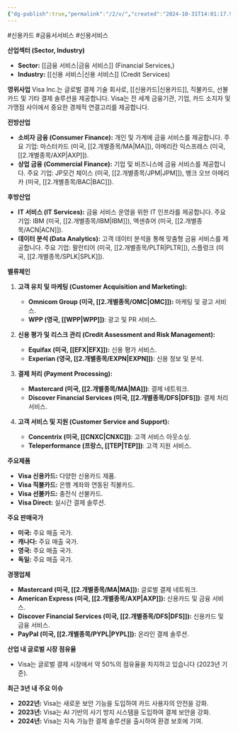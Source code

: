 ```yaml
---
{"dg-publish":true,"permalink":"/2/v/","created":"2024-10-31T14:01:17.989+09:00","updated":"2025-06-03T20:06:01.942+09:00"}
---
```


#신용카드 #금융서서비스 #신용서비스 

**산업섹터 (Sector, Industry)**

- **Sector:** [[금융 서비스\|금융 서비스]] (Financial Services,)
- **Industry:** [[신용 서비스\|신용 서비스]] (Credit Services)

**영위사업** Visa Inc.는 글로벌 결제 기술 회사로, [[신용카드\|신용카드]], 직불카드, 선불카드 및 기타 결제 솔루션을 제공합니다. Visa는 전 세계 금융기관, 기업, 카드 소지자 및 가맹점 사이에서 중요한 경제적 연결고리를 제공합니다.

**전방산업**

- **소비자 금융 (Consumer Finance):** 개인 및 가계에 금융 서비스를 제공합니다. 주요 기업: 마스터카드 (미국, [[2.개별종목/MA\|MA]]), 아메리칸 익스프레스 (미국, [[2.개별종목/AXP\|AXP]]).
- **상업 금융 (Commercial Finance):** 기업 및 비즈니스에 금융 서비스를 제공합니다. 주요 기업: JP모건 체이스 (미국, [[2.개별종목/JPM\|JPM]]), 뱅크 오브 아메리카 (미국, [[2.개별종목/BAC\|BAC]]).

**후방산업**

- **IT 서비스 (IT Services):** 금융 서비스 운영을 위한 IT 인프라를 제공합니다. 주요 기업: IBM (미국, [[2.개별종목/IBM\|IBM]]), 액센츄어 (미국, [[2.개별종목/ACN\|ACN]]).
- **데이터 분석 (Data Analytics):** 고객 데이터 분석을 통해 맞춤형 금융 서비스를 제공합니다. 주요 기업: 팔란티어 (미국, [[2.개별종목/PLTR\|PLTR]]), 스플렁크 (미국, [[2.개별종목/SPLK\|SPLK]]).

**밸류체인**

1. **고객 유치 및 마케팅 (Customer Acquisition and Marketing):**
    
    - **Omnicom Group (미국, [[2.개별종목/OMC\|OMC]]):** 마케팅 및 광고 서비스.
    - **WPP (영국, [[WPP\|WPP]])**: 광고 및 PR 서비스.
2. **신용 평가 및 리스크 관리 (Credit Assessment and Risk Management):**
    
    - **Equifax (미국, [[EFX\|EFX]]):** 신용 평가 서비스.
    - **Experian (영국, [[2.개별종목/EXPN\|EXPN]])**: 신용 정보 및 분석.
3. **결제 처리 (Payment Processing):**
    
    - **Mastercard (미국, [[2.개별종목/MA\|MA]])**: 결제 네트워크.
    - **Discover Financial Services (미국, [[2.개별종목/DFS\|DFS]])**: 결제 처리 서비스.
4. **고객 서비스 및 지원 (Customer Service and Support):**
    
    - **Concentrix (미국, [[CNXC\|CNXC]])**: 고객 서비스 아웃소싱.
    - **Teleperformance (프랑스, [[TEP\|TEP]])**: 고객 지원 서비스.

**주요제품**

- **Visa 신용카드:** 다양한 신용카드 제품.
- **Visa 직불카드:** 은행 계좌와 연동된 직불카드.
- **Visa 선불카드:** 충전식 선불카드.
- **Visa Direct:** 실시간 결제 솔루션.

**주요 판매국가**

- **미국:** 주요 매출 국가.
- **캐나다:** 주요 매출 국가.
- **영국:** 주요 매출 국가.
- **독일:** 주요 매출 국가.

**경쟁업체**

- **Mastercard (미국, [[2.개별종목/MA\|MA]]):** 글로벌 결제 네트워크.
- **American Express (미국, [[2.개별종목/AXP\|AXP]]):** 신용카드 및 금융 서비스.
- **Discover Financial Services (미국, [[2.개별종목/DFS\|DFS]]):** 신용카드 및 금융 서비스.
- **PayPal (미국, [[2.개별종목/PYPL\|PYPL]]):** 온라인 결제 솔루션.

**산업 내 글로벌 시장 점유율**

- Visa는 글로벌 결제 시장에서 약 50%의 점유율을 차지하고 있습니다 (2023년 기준).

**최근 3년 내 주요 이슈**

- **2022년:** Visa는 새로운 보안 기능을 도입하여 카드 사용자의 안전을 강화.
- **2023년:** Visa는 AI 기반의 사기 방지 시스템을 도입하여 결제 보안을 강화.
- **2024년:** Visa는 지속 가능한 결제 솔루션을 출시하여 환경 보호에 기여.
